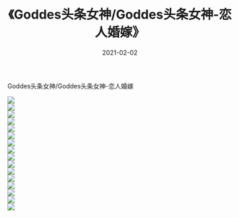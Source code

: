 ﻿---
layout: post
title:  《Goddes头条女神/Goddes头条女神-恋人婚嫁》
date:   2021-02-02
img: http://pic.660000.xyz/1:/网络美图/2021/Goddes头条女神/Goddes头条女神-恋人婚嫁/000.jpg
categories: [美女, 清纯, 唯美]
---

Goddes头条女神/Goddes头条女神-恋人婚嫁

 ![](http://pic.660000.xyz/1:/网络美图/2021/Goddes头条女神/Goddes头条女神-恋人婚嫁/001.jpg) <br>![](http://pic.660000.xyz/1:/网络美图/2021/Goddes头条女神/Goddes头条女神-恋人婚嫁/002.jpg) <br>![](http://pic.660000.xyz/1:/网络美图/2021/Goddes头条女神/Goddes头条女神-恋人婚嫁/003.jpg) <br>![](http://pic.660000.xyz/1:/网络美图/2021/Goddes头条女神/Goddes头条女神-恋人婚嫁/004.jpg) <br>![](http://pic.660000.xyz/1:/网络美图/2021/Goddes头条女神/Goddes头条女神-恋人婚嫁/005.jpg) <br>![](http://pic.660000.xyz/1:/网络美图/2021/Goddes头条女神/Goddes头条女神-恋人婚嫁/006.jpg) <br>![](http://pic.660000.xyz/1:/网络美图/2021/Goddes头条女神/Goddes头条女神-恋人婚嫁/007.jpg) <br>![](http://pic.660000.xyz/1:/网络美图/2021/Goddes头条女神/Goddes头条女神-恋人婚嫁/008.jpg) <br>![](http://pic.660000.xyz/1:/网络美图/2021/Goddes头条女神/Goddes头条女神-恋人婚嫁/009.jpg) <br>![](http://pic.660000.xyz/1:/网络美图/2021/Goddes头条女神/Goddes头条女神-恋人婚嫁/010.jpg) <br>![](http://pic.660000.xyz/1:/网络美图/2021/Goddes头条女神/Goddes头条女神-恋人婚嫁/011.jpg) <br>![](http://pic.660000.xyz/1:/网络美图/2021/Goddes头条女神/Goddes头条女神-恋人婚嫁/012.jpg) <br>![](http://pic.660000.xyz/1:/网络美图/2021/Goddes头条女神/Goddes头条女神-恋人婚嫁/013.jpg) <br>![](http://pic.660000.xyz/1:/网络美图/2021/Goddes头条女神/Goddes头条女神-恋人婚嫁/014.jpg) <br>![](http://pic.660000.xyz/1:/网络美图/2021/Goddes头条女神/Goddes头条女神-恋人婚嫁/015.jpg) <br>![](http://pic.660000.xyz/1:/网络美图/2021/Goddes头条女神/Goddes头条女神-恋人婚嫁/016.jpg) <br>